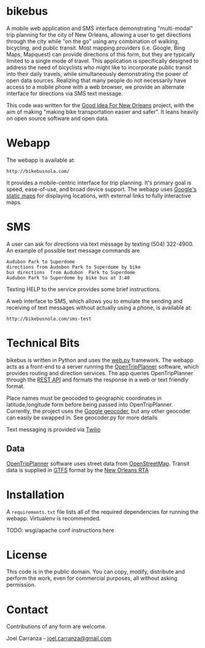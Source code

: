 bikebus
=======

A mobile web application and SMS interface demonstrating "multi-modal" trip planning for the city of New Orleans, allowing a user to get directions through the city while "on the go" using any combination of walking, bicycling, and public transit. Most mapping providers (i.e. Google, Bing Maps, Mapquest) can provide directions of this form, but they are typically limited to a single mode of travel. This application is specifically designed to address the need of bicyclists who might like to incorporate public transit into their daily travels, while simultaneously demonstrating the power of open data sources. Realizing that many people do not necessarily have access to a mobile phone with a web browser, we provide an alternate interface for directions via SMS text message. 

This code was written for the [Good Idea For New Orleans][good] project, with the aim of making "making bike transportation easier and safer". It leans heavily on open source software and open data.

[good]:http://handbook.neighborland.com/good-ideas-for-new-orleans/

# Webapp

The webapp is available at:

	http://bikebusnola.com/

It provides a mobile-centric interface for trip planning. It's primary goal is speed, ease-of-use, and broad device support. The webapp uses [Google's static maps][google-static-maps] for displaying locations, with external links to fully interactive maps. 

[google-static-maps]:https://developers.google.com/maps/documentation/staticmaps/

# SMS 

A user can ask for directions via text message by texting (504) 322-4900. An example of possible text message commands are

	Audubon Park to Superdome
	directions from Audobon Park to Superdome by bike 
	bus directions  from Audubon  Park to Superdome
	Audubon Park to Superdome by bike bus at 3:40

Texting HELP to the service provides some brief instructions.

A web interface to SMS, which allows you to emulate the sending and receiving of text messages without actually using a phone, is available at:

	http://bikebusnola.com/sms-test

# Technical Bits

bikebus is written in Python and uses the [web.py][webpy] framework. The webapp acts as a front-end to a server running the [OpenTripPlanner][otp] software, which provides routing and direction services. The app queries OpenTripPlanner through the [REST API][otp-rest] and formats the response in a web or text friendly format. 

Place names must be geocoded to geographic coordinates in latitude,longitude form before being passed into OpenTripPlanner. Currently, the project uses the [Google geocoder][google-geocoder], but any other geocoder can easily be swapped in. See geocoder.py for more details

Text messaging is provided via [Twilio][twilio]

[webpy]:http://webpy.org/
[otp]:https://github.com/openplans/OpenTripPlanner/wiki/
[twilio]:https://www.twilio.com/
[otp-rest]:http://www.opentripplanner.org/apidoc/
[google-geocoder]:https://developers.google.com/maps/documentation/geocoding/

## Data

[OpenTripPlanner][otp] software uses street data from [OpenStreetMap][osm]. Transit data is supplied in  [GTFS][gtfs] format by the [New Orleans RTA][norta]

[norta]:http://www.norta.com/
[gtfs]:https://developers.google.com/transit/gtfs/
[osm]:http://www.openstreetmap.org/

# Installation

A `requirements.txt` file lists all of the required dependencies for running the webapp. Virtualenv is recommended. 

TODO: wsgi/apache conf instructions here

[virtualenv]:http://www.clemesha.org/blog/modern-python-hacker-tools-virtualenv-fabric-pip/
[wsgi-apache]:http://eleclerc.ca/2009/03/26/django-virtualenv-and-mod_wsgi/

# License

This code is in the public domain. You can copy, modify, distribute and perform the work, even for commercial purposes, all without asking permission. 

# Contact

Contributions of any form are welcome.

Joel Carranza  - joel.carranza@gmail.com